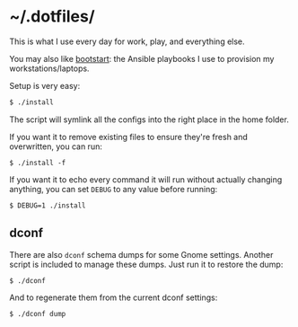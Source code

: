 # ~/.dotfiles/

This is what I use every day for work, play, and everything else.

You may also like [bootstart](https://github.com/alexblackie/bootstart):
the Ansible playbooks I use to provision my workstations/laptops.

Setup is very easy:

```bash
$ ./install
```

The script will symlink all the configs into the right place in the home folder.

If you want it to remove existing files to ensure they're fresh and overwritten,
you can run:

```
$ ./install -f
```

If you want it to echo every command it will run without actually changing
anything, you can set `DEBUG` to any value before running:

```
$ DEBUG=1 ./install
```

## dconf

There are also `dconf` schema dumps for some Gnome settings. Another script is
included to manage these dumps. Just run it to restore the dump:

```
$ ./dconf
```

And to regenerate them from the current dconf settings:

```
$ ./dconf dump
```
